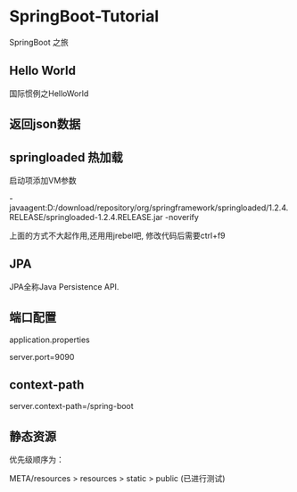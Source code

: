 # SpringBoot-Tutorial

SpringBoot 之旅

## Hello World

国际惯例之HelloWorld

## 返回json数据


## springloaded 热加载

启动项添加VM参数

-javaagent:D:/download/repository/org/springframework/springloaded/1.2.4.RELEASE/springloaded-1.2.4.RELEASE.jar -noverify

上面的方式不大起作用,还用用jrebel吧, 修改代码后需要ctrl+f9


## JPA

JPA全称Java Persistence API.

## 端口配置

application.properties

server.port=9090

## context-path

server.context-path=/spring-boot

## 静态资源

优先级顺序为：

META/resources > resources > static > public  (已进行测试)

